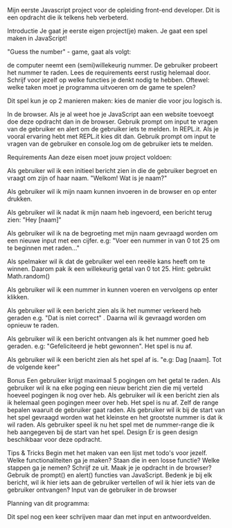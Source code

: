 Mijn eerste Javascript project voor de opleiding front-end developer. Dit is een opdracht die ik telkens heb verbeterd.

Introductie
Je gaat je eerste eigen project(je) maken. Je gaat een spel maken in JavaScript!

"Guess the number" - game, gaat als volgt:

de computer neemt een (semi)willekeurig nummer. De gebruiker probeert het nummer te raden.
Lees de requirements eerst rustig helemaal door. Schrijf voor jezelf op welke functies je denkt nodig te hebben. Oftewel: welke taken moet je programma uitvoeren om de game te spelen?

Dit spel kun je op 2 manieren maken: kies de manier die voor jou logisch is.

In de browser. Als je al weet hoe je JavaScript aan een website toevoegt doe deze opdracht dan in de browser. Gebruik prompt om input te vragen van de gebruiker en alert om de gebruiker iets te melden.
In REPL.it. Als je vooral ervaring hebt met REPL.it kies dit dan. Gebruik prompt om input te vragen van de gebruiker en console.log om de gebruiker iets te melden.

Requirements
Aan deze eisen moet jouw project voldoen:

Als gebruiker wil ik een initieel bericht zien in die de gebruiker begroet en vraagt om zijn of haar naam. "Welkom! Wat is je naam?"

Als gebruiker wil ik mijn naam kunnen invoeren in de browser en op enter drukken.

Als gebruiker wil ik nadat ik mijn naam heb ingevoerd, een bericht terug zien: "Hey [naam]"

Als gebruiker wil ik na de begroeting met mijn naam gevraagd worden om een nieuwe input met een cijfer. e.g: "Voer een nummer in van 0 tot 25 om te beginnen met raden..."

Als spelmaker wil ik dat de gebruiker wel een reeële kans heeft om te winnen. Daarom pak ik een willekeurig getal van 0 tot 25. Hint: gebruikt Math.random()

Als gebruiker wil ik een nummer in kunnen voeren en vervolgens op enter klikken.

Als gebruiker wil ik een bericht zien als ik het nummer verkeerd heb geraden e.g. "Dat is niet correct" . Daarna wil ik gevraagd worden om opnieuw te raden.

Als gebruiker wil ik een bericht ontvangen als ik het nummer goed heb geraden. e.g: "Gefeliciteerd je hebt gewonnen". Het spel is nu af.

Als gebruiker wil ik een bericht zien als het spel af is. "e.g: Dag [naam]. Tot de volgende keer"

Bonus
Een gebruiker krijgt maximaal 5 pogingen om het getal te raden.
Als gebruiker wil ik na elke poging een nieuw bericht zien die mij verteld hoeveel pogingen ik nog over heb.
Als gebruiker wil ik een bericht zien als ik helemaal geen pogingen meer over heb. Het spel is nu af.
Zelf de range bepalen waaruit de gebruiker gaat raden.
Als gebruiker wil ik bij de start van het spel gevraagd worden wat het kleinste en het grootste nummer is dat ik wil raden.
Als gebruiker speel ik nu het spel met de nummer-range die ik heb aangegeven bij de start van het spel.
Design
Er is geen design beschikbaar voor deze opdracht.

Tips & Tricks
Begin met het maken van een lijst met todo's voor jezelf. Welke functionaliteiten ga je maken? Staan die in een losse functie? Welke stappen ga je nemen? Schrijf ze uit.
Maak je je opdracht in de browser? Gebruik de prompt() en alert() functies van JavaScript. Bedenk je bij elk bericht, wil ik hier iets aan de gebruiker vertellen of wil ik hier iets van de gebruiker ontvangen? Input van de gebruiker in de browser

Planning van dit programma:

Dit spel nog een keer schrijven maar dan met input en antwoordvelden.
